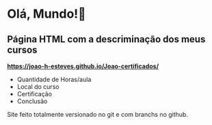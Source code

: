 # Olá, Mundo!🖖
 ## Página HTML com a descriminação dos meus cursos

 __https://joao-h-esteves.github.io/Joao-certificados/__
 
 * Quantidade de Horas/aula
 * Local do curso
 * Certificação
 * Conclusão
 
 
 
 Site feito totalmente versionado no git e com branchs no github.
 
